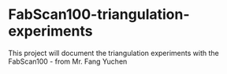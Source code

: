 # FabScan100-triangulation-experiments

This project will document the triangulation experiments with the FabScan100 - from Mr. Fang Yuchen
